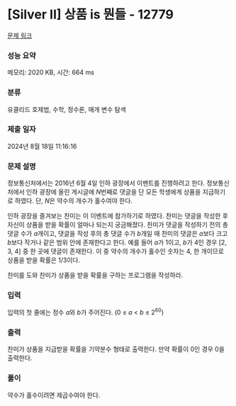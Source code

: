 # [Silver II] 상품 is 뭔들 - 12779 

[문제 링크](https://www.acmicpc.net/problem/12779) 

### 성능 요약

메모리: 2020 KB, 시간: 664 ms

### 분류

유클리드 호제법, 수학, 정수론, 매개 변수 탐색

### 제출 일자

2024년 8월 18일 11:16:16

### 문제 설명

<p> 정보통신처에서는 2016년 6월 4일 인하 광장에서 이벤트를 진행하려고 한다. 정보통신처에서 인하 광장에 올린 게시글에 <em>N</em>번째로 댓글을 단 모든 학생에게 상품을 지급하기로 하였다. 단, <em>N</em>은 약수의 개수가 홀수여야 한다.</p>

<p>인하 광장을 즐겨보는 찬미는 이 이벤트에 참가하기로 하였다. 찬미는 댓글을 작성한 후 자신이 상품을 받을 확률이 얼마나 되는지 궁금해졌다. 찬미가 댓글을 작성하기 전의 총 댓글 수가 <em>a</em>개이고, 댓글을 작성 후의 총 댓글 수가 <em>b</em>개일 때 찬미의 댓글은 <em>a</em>보다 크고 <em>b</em>보다 작거나 같은 범위 안에 존재한다고 한다. 예를 들어 <em>a</em>가 1이고, <em>b</em>가 4인 경우 [2, 3, 4] 중 한 곳에 댓글이 존재한다. 이 중 약수의 개수가 홀수인 숫자는 4, 한 개이므로 상품을 받을 확률은 1/3이다.</p>

<p>찬미를 도와 찬미가 상품을 받을 확률을 구하는 프로그램을 작성하라.</p>

### 입력 

 <p>입력의 첫 줄에는 정수 <em>a</em>와 <em>b</em>가 주어진다. (0 ≤ <em>a </em>< <em>b</em> ≤ 2<sup>60</sup>)</p>

### 출력 

 <p>찬미가 상품을 지급받을 확률을 기약분수 형태로 출력한다. 만약 확률이 0인 경우 0을 출력한다.</p>


### 풀이 

 <p>약수가 홀수이려면 제곱수여야 한다.</p>

